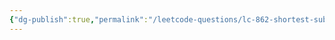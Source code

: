 ```yaml
---
{"dg-publish":true,"permalink":"/leetcode-questions/lc-862-shortest-subarray-with-sum-at-least-k/"}
---
```



